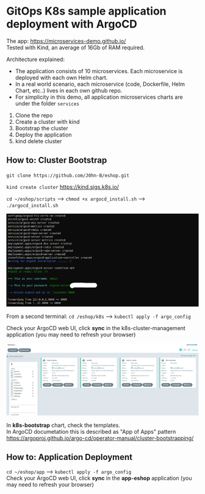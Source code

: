 # GitOps K8s sample application deployment with ArgoCD

The app: <https://microservices-demo.github.io/>  
Tested with Kind, an average of 16Gb of RAM required.

Architecture explained:  

- The application consists of 10 microservices. Each microservice is deployed with each own Helm chart.
- In a real world scenario, each microservice (code, Dockerfile, Helm Chart, etc..) lives in each own github repo.
- For simplicity in this demo, all application microservices charts are under the folder `services`

1) Clone the repo
2) Create a cluster with kind
3) Bootstrap the cluster
4) Deploy the application
5) kind delete cluster

## How to:  Cluster Bootstrap

`git clone https://github.com/J0hn-B/eshop.git`

`kind create cluster`  <https://kind.sigs.k8s.io/>

`cd ~/eshop/scripts` --> `chmod +x argocd_install.sh` --> `./argocd_install.sh`

![terminal](images/terminal.png)

From a second terminal: `cd /eshop/k8s` --> `kubectl apply -f argo_config`

Check your ArgoCD web UI, click **sync** in the k8s-cluster-management application (you may need to refresh your browser)  

![bootstrap](images/bootstrap.png)

In **k8s-bootstrap** chart, check the templates.  
In ArgoCD documetation this is described as "App of Apps" pattern
<https://argoproj.github.io/argo-cd/operator-manual/cluster-bootstrapping/>

## How to:  Application Deployment

`cd ~/eshop/app` --> `kubectl apply -f argo_config`  
Check your ArgoCD web UI, click **sync** in the **app-eshop** application (you may need to refresh your browser)
